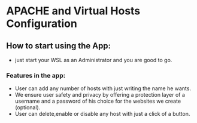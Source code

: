 # APACHE and Virtual Hosts Configuration

 ## How to start using the App:
 * just start your WSL as an Administrator and you are good to go.
 
 ### Features in the app:
 * User can add any number of hosts with just writing the name he wants.
 * We ensure user safety and privacy by offering a protection layer of a username and a password of his choice for the websites we create (optional).
 * User can delete,enable or disable any host with just a click of a button.
 
